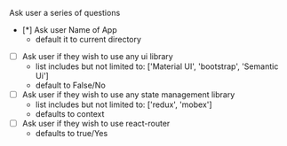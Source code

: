 Ask user a series of questions
  - [*] Ask user Name of App
    * default it to current directory
  - [ ] Ask user if they wish to use any ui library
    * list includes but not limited to: ['Material UI', 'bootstrap', 'Semantic Ui']
    * default to False/No
  - [ ] Ask user if they wish to use any state management library
    * list includes but not limited to: ['redux', 'mobex']
    * defaults to context
  - [ ] Ask user if they wish to use react-router 
    * defaults to true/Yes